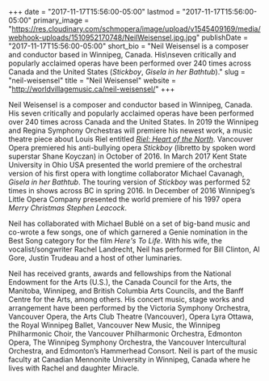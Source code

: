 +++
date = "2017-11-17T15:56:00-05:00"
lastmod = "2017-11-17T15:56:00-05:00"
primary_image = "https://res.cloudinary.com/schmopera/image/upload/v1545409169/media/webhook-uploads/1510952170748/NeilWeisensel.jpg.jpg"
publishDate = "2017-11-17T15:56:00-05:00"
short_bio = "Neil Weisensel is a composer and conductor based in Winnipeg, Canada. His\nseven critically and popularly acclaimed operas have been performed over 240 times across Canada and the United States (*Stickboy*, *Gisela in her Bathtub*)."
slug = "neil-weisensel"
title = "Neil Weisensel"
website = "http://worldvillagemusic.ca/neil-weisensel/"
+++

Neil Weisensel is a composer and conductor based in Winnipeg, Canada. His
seven critically and popularly acclaimed operas have been performed over 240 times across Canada and the United States. In 2019 the Winnipeg and Regina Symphony Orchestras will premiere his newest work, a music theatre piece about Louis Riel entitled [*Riel: Heart of the North*](http://www.rielheartofthenorth.com/). Vancouver Opera premiered his anti-bullying opera *Stickboy* (libretto by spoken word superstar Shane Koyczan) in October of 2016. In March 2017 Kent State University in Ohio USA presented the world premiere of the orchestral version of his first opera with longtime collaborator Michael Cavanagh, *Gisela in her Bathtub*. The touring version of *Stickboy* was performed 52 times in shows across BC in spring 2016. In December of 2016 Winnipeg’s Little Opera Company presented the world premiere of his 1997 opera *Merry Christmas Stephen Leacock*.

Neil has collaborated with Michael Bublé on a set of big-band music and co-wrote a few songs, one of which garnered a Genie nomination in the Best Song category for the film *Here's To Life*. With his wife, the vocalist/songwriter Rachel Landrecht, Neil has performed for Bill Clinton, Al Gore, Justin Trudeau and a host of other luminaries.

Neil has received grants, awards and fellowships from the National Endowment for the Arts (U.S.), the Canada Council for the Arts, the Manitoba, Winnipeg, and British Columbia Arts Councils, and the Banff Centre for the Arts, among others. His concert music, stage works and arrangement have been performed by the Victoria Symphony Orchestra, Vancouver Opera, the Arts Club Theatre (Vancouver), Opera Lyra Ottawa, the Royal Winnipeg Ballet, Vancouver New Music, the Winnipeg Philharmonic Choir, the Vancouver Philharmonic Orchestra, Edmonton Opera, The Winnipeg Symphony Orchestra, the Vancouver Intercultural Orchestra, and Edmonton’s Hammerhead Consort. Neil is part of the music faculty at Canadian Mennonite University in Winnipeg, Canada where he lives with Rachel and daughter Miracle.
